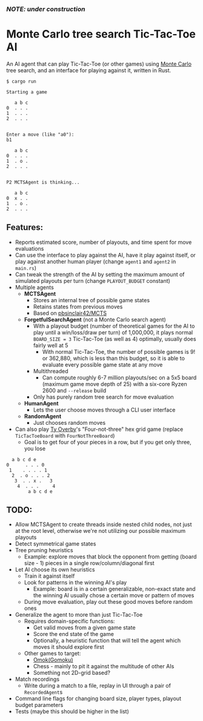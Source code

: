 ### _NOTE: under construction_

# Monte Carlo tree search Tic-Tac-Toe AI

An AI agent that can play Tic-Tac-Toe (or other games) using [Monte
Carlo](https://en.wikipedia.org/wiki/Monte_Carlo_tree_search) tree search, and an
interface for playing against it, written in Rust.

```
$ cargo run

Starting a game

   a b c
0  . . .
1  . . .
2  . . .


Enter a move (like "a0"):
b1

   a b c
0  . . .
1  . o .
2  . . .


P2 MCTSAgent is thinking...

   a b c
0  x . .
1  . o .
2  . . .
```

## Features:
- Reports estimated score, number of playouts, and time spent for move evaluations
- Can use the interface to play against the AI, have it play against itself, or play
  against another human player (change `agent1` and `agent2` in `main.rs`)
- Can tweak the strength of the AI by setting the maximum amount of simulated playouts per
  turn (change `PLAYOUT_BUDGET` constant)
- Multiple agents
  - __MCTSAgent__
    - Stores an internal tree of possible game states
    - Retains states from previous moves
    - Based on [pbsinclair42/MCTS](https://github.com/pbsinclair42/MCTS)
  - __ForgetfulSearchAgent__ (not a Monte Carlo search agent)
    - With a playout budget (number of theoretical games for the AI to play
      until a win/loss/draw per turn) of 1,000,000, it plays normal `BOARD_SIZE = 3`
      Tic-Tac-Toe (as well as 4) optimally, usually does fairly well at 5
      - With normal Tic-Tac-Toe, the number of possible games is 9! or 362,880, which is
        less than this budget, so it is able to evaluate every possible game state
        at any move
    - Multithreaded 
      - Can compute roughly 6-7 million playouts/sec on a 5x5 board (maximum game move depth
        of 25) with a six-core Ryzen 2600 and `--release` build
    - Only has purely random tree search for move evaluation
  - __HumanAgent__
    - Lets the user choose moves through a CLI user interface
  - __RandomAgent__
    - Just chooses random moves
- Can also play [Ty Overby](https://github.com/TyOverby)'s "Four-not-three" hex grid
  game (replace `TicTacToeBoard` with `FourNotThreeBoard`)
  - Goal is to get four of your pieces in a row, but if you get only three, you lose

```
  a b c d e
0      . . . 0
 1    . . . . 1
  2  . o . . . 2
   3  . . x .   3
    4  . . .     4
        a b c d e
```

## TODO:
- Allow MCTSAgent to create threads inside nested child nodes, not just at the root
  level, otherwise we're not utilizing our possible maximum playouts
- Detect symmetrical game states
- Tree pruning heuristics
  - Example: explore moves that block the opponent from getting (board size - 1) pieces
    in a single row/column/diagonal first
- Let AI choose its own heuristics
  - Train it against itself
  - Look for patterns in the winning AI's play
    - Example: board is in a certain generalizable, non-exact state and the winning AI
      usually chose a certain move or pattern of moves
  - During move evaluation, play out these good moves before random ones
- Generalize the agent to more than just Tic-Tac-Toe
  - Requires domain-specific functions:
    - Get valid moves from a given game state
    - Score the end state of the game
    - Optionally, a heuristic function that will tell the agent which moves it should
      explore first
  - Other games to target:
    - [Omok(Gomoku)](https://en.wikipedia.org/wiki/Gomoku)
    - Chess - mainly to pit it against the multitude of other AIs
    - Something not 2D-grid based?
- Match recordings
  - Write during a match to a file, replay in UI through a pair of `RecordedAgent`s
- Command line flags for changing board size, player types, playout budget parameters
- Tests (maybe this should be higher in the list)
